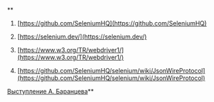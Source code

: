 **

1.  [https://github.com/SeleniumHQ](https://github.com/SeleniumHQ) 
    
2.  [https://selenium.dev/](https://selenium.dev/)
    
3.  [https://www.w3.org/TR/webdriver1/](https://www.w3.org/TR/webdriver1/) 
    
4.  [https://github.com/SeleniumHQ/selenium/wiki/JsonWireProtocol](https://github.com/SeleniumHQ/selenium/wiki/JsonWireProtocol) 
    

[Выступление А. Баранцева](https://www.youtube.com/watch?v=4dh--iD_zK8)**